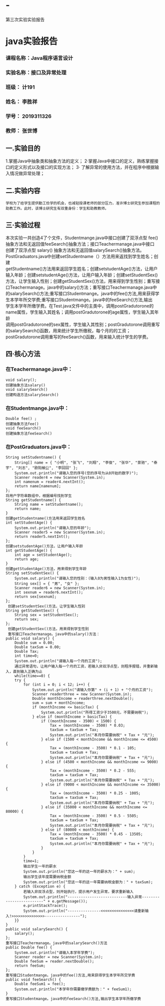 # -
第三次实验实验报告
# java实验报告
###  课程名称：Java程序语言设计
### 实验名称：接口及异常处理
### 班级： 计191
### 姓名： 李胜祥 
### 学号： 2019311326
### 教师： 张世博
## 一.实验目的
1.掌握Java中抽象类和抽象方法的定义；
2·掌握Java中接口的定义，熟练掌握接口的定义形式以及接口的实现方法； 
3· 了解异常的使用方法，并在程序中根据输入情况做异常处理； 
## 二.实验内容
    学校为了给学生提供勤工俭学的机会，也减轻授课老师的部分压力，准许博士研究生参加课程的助教工作。此时，该博士研究生有双重身份：学生和助教教师。
## 三·实验过程
  本次实验一共创造4了个文件，Studentmange.java中接口创建了双浮点型 fee() 抽象方法和无返回值feeSearch()抽象方法；接口Teachermanage.java中接口  
  创建了双浮点型 salary() 抽象方法和无返回值salarySearch()抽象方法。PostGraduators.java中创建setStudentname（）方法用来返找到学生姓名；创建  
  getStudentname()方法用来返回学生姓名；创建setstudentAge()方法，让用户输入年龄；创建setstudentAge()方法，让用户输入年龄；创建setStudentSex()  
  方法，让学生输入性别；创建getStudentSex()方法，用来得到学生性别；重写接口Teachermanage。java中的salary()方法；重写接口Teachermanage.java中  
  的salarySearch()方法;重写接口Studentmange。java中的fee()方法,用来获得学生本学年所交学费;重写接口Studentmange。java中的feeSearch()方法,输出  
  学生本学年所缴学费。在Test.java文件中的主类中，调用postGradutorone的name属性，学生输入其姓名；调用postGradutorone的age属性，学生输入其年龄  
  调用postGradutorone的sex属性，学生输入其性别；postGradutorone调用重写的salarySearch()函数，用来统计学生所缴税，每个月的的工资；  
  postGradutorone调用重写的feeSearch()函数，用来输入统计学生的学费。
## 四·核心方法
###  在Teachermanage.java中：  
	void salary();  
    创建抽象方法salary()  
	void salarySearch()  
    创建构造方法salarySearch()  
### 在Studentmange.java中：  
	Double fee() ;  
    创建抽象方法fee()  
    void feeSearch()   
    创建抽象方法feeSearch()  
### 在PostGraduators.java中：  
    String setStudentname() {  
		String[] name = { "小明", "张飞", "刘翔", "李俊", "张华", "景驰", "泰宇", "刘志", "欧阳艄公", "李回回" };  
		System.out.println("请输入您的序号(您的序号为从0开始的数字)");  
		Scanner reader4 = new Scanner(System.in);  
		int namenum = reader4.nextInt();  
		return name[namenum];  
	};
    将用户字符串数组中，根据编号找到学生  
	String getStudentname() {  
		String name = setStudentname();  
		return name;  
	}  
    创建getStudentname()方法用来返回学生姓名  
	int setStudentAge() {  
		System.out.println("请输入您的年龄");  
		Scanner reader5 = new Scanner(System.in);  
		return reader5.nextInt();  
	};  
    创建setstudentAge()方法，让用户输入年龄  
	int getStudentAge() {  
		int age = setStudentAge();  
		return age;  
	}  
    创建getStudentAge()方法，用来得到学生年龄  
	String setStudentSex() {  
		System.out.println("请输入您的性别：(输入0为男性输入1为女性)");  
		String sex[] = { "男", "女" };  
		Scanner reader6 = new Scanner(System.in);  
		int sexnum = reader6.nextInt();  
		return sex[sexnum];  
	};  
     创建setStudentSex()方法，让学生输入性别  
	String getStudentSex() {  
		String sex = setStudentSex();  
		return sex;  
	};  
     创建getStudentSex()方法，用来得到学生性别  
     重写接口Teachermanage。java中的salary()方法：  
	public void salary() {  
		Double sum = 0.00;  
		Double taxSum = 0.00;  
		Double Tax;  
		int time=0;  
		System.out.println("请输入每一个月的工资");  
		通过异常语句，让用户输入每一个月的工资，若输入非双浮点型，则程序报错，并重新输入，直到输入正确为止  
		while(time==0) {  
		try {  
			for (int i = 0; i < 12; i++) {  
				System.out.println("请输入你第" + (i + 1) + "个月的工资");  
				Scanner readerthree = new Scanner(System.in);  
				Double monthIncome = readerthree.nextDouble();  
				sum = sum + monthIncome;  
				if (monthIncome <= basicTax) {  
					System.out.println("所得工资少于3500元，不需要纳税");  
				} else if (monthIncome > basicTax) {  
					if ((monthIncome - 3500) < 1500) {  
						Tax = (monthIncome - 3500) * 0.03;  
						taxSum = taxSum + Tax;  
						System.out.println("本月你需要纳税" + Tax + "元");  
					} else if (1500 < monthIncome && monthIncome <= 4500) {  
						Tax = (monthIncome - 3500) * 0.1 - 105;  
						taxSum = taxSum + Tax;  
						System.out.println("本月你需要纳税" + Tax + "元");  
					} else if (4500 < monthIncome && monthIncome <= 9000) {  
						Tax = (monthIncome - 3500) * 0.2 - 555;  
						taxSum = taxSum + Tax;  
						System.out.println("本月你需要纳税" + Tax + "元");  
					} else if (9000 < monthIncome && monthIncome <= 35000) {  
						Tax = (monthIncome - 3500) * 0.25 - 1005;  
						taxSum = taxSum + Tax;  
						System.out.println("本月你需要纳税" + Tax + "元");  
					} else if (35000 < monthIncome && monthIncome <= 80000) {  
						Tax = (monthIncome - 3500) * 0.5 - 5505;  
						taxSum = taxSum + Tax;  
						System.out.println("本月你需要纳税" + Tax + "元");  
					} else if (80000 < monthIncome) {  
						Tax = (monthIncome - 3500) * 0.45 - 13505;  
						taxSum = taxSum + Tax;  
						System.out.println("本月你需要纳税" + Tax + "元");  
					}  
				}  
			}  
			time=1;  
			输出学生一年的薪水  
			System.out.println("您这一年的这一年的薪水为：" + sum);  
			输出学生该年度需要纳税金额  
			System.out.println("您这一年的这一年需要纳税金额为：" + taxSum);  
		} catch (Exception e) {  
			若输入非双浮点型，则开始执行，提示用户发生异常，要求重新输入  
			System.out.println("---------------------------输入异常-------------------------" + e.getMessage());  
			e.printStackTrace();  
			System.out.println("---------------<<<<<<<<<<<<<<<请重新输入!>>>>>>>>>>>>>>>----------------");  
		}}  
	}  
	public void salarySearch() {  
		salary();  
	};  
    重写接口Teachermanage。java中的salarySearch()方法  
	public Double fee() {  
		System.out.println("请输入本学年学费");  
		Scanner reader = new Scanner(System.in);  
		Double feeSum = reader.nextDouble();  
		return feeSum;  
	};  
    重写接口Studentmange。java中的fee()方法,用来获得学生本学年所交学费  
	public void feeSearch() {  
		Double feeSum1 = fee();  
		System.out.println("本学年你需要缴学费额为：" + feeSum1);  
	}  
    重写接口Studentmange。java中的feeSearch()方法,输出学生本学年所缴学费  
